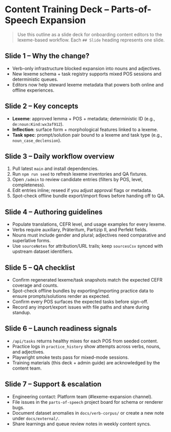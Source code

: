 # Content Training Deck – Parts-of-Speech Expansion

> Use this outline as a slide deck for onboarding content editors to the lexeme-based workflow. Each `## Slide` heading represents one slide.

## Slide 1 – Why the change?
- Verb-only infrastructure blocked expansion into nouns and adjectives.
- New lexeme schema + task registry supports mixed POS sessions and deterministic queues.
- Editors now help steward lexeme metadata that powers both online and offline experiences.

## Slide 2 – Key concepts
- **Lexeme**: approved lemma + POS + metadata; deterministic ID (e.g., `de:noun:Kind:wx3af912`).
- **Inflection**: surface form + morphological features linked to a lexeme.
- **Task spec**: prompt/solution pair bound to a lexeme and task type (e.g., `noun_case_declension`).

## Slide 3 – Daily workflow overview
1. Pull latest `main` and install dependencies.
2. Run `npm run seed` to refresh lexeme inventories and QA fixtures.
3. Open `/admin` to review candidate entries (filters by POS, level, completeness).
4. Edit entries inline; reseed if you adjust approval flags or metadata.
5. Spot-check offline bundle export/import flows before handing off to QA.

## Slide 4 – Authoring guidelines
- Populate translations, CEFR level, and usage examples for every lexeme.
- Verbs require auxiliary, Präteritum, Partizip II, and Perfekt fields.
- Nouns must include gender and plural; adjectives need comparative and superlative forms.
- Use `sourceNotes` for attribution/URL trails; keep `sourcesCsv` synced with upstream dataset identifiers.

## Slide 5 – QA checklist
- Confirm regenerated lexeme/task snapshots match the expected CEFR coverage and counts.
- Spot-check offline bundles by exporting/importing practice data to ensure prompts/solutions render as expected.
- Confirm every POS surfaces the expected tasks before sign-off.
- Record any import/export issues with file paths and share during standup.

## Slide 6 – Launch readiness signals
- `/api/tasks` returns healthy mixes for each POS from seeded content.
- Practice logs in `practice_history` show attempts across verbs, nouns, and adjectives.
- Playwright smoke tests pass for mixed-mode sessions.
- Training materials (this deck + admin guide) are acknowledged by the content team.

## Slide 7 – Support & escalation
- Engineering contact: Platform team (#lexeme-expansion channel).
- File issues in the `parts-of-speech` project board for schema or renderer bugs.
- Document dataset anomalies in `docs/verb-corpus/` or create a new note under `docs/external/`.
- Share learnings and queue review notes in weekly content syncs.

